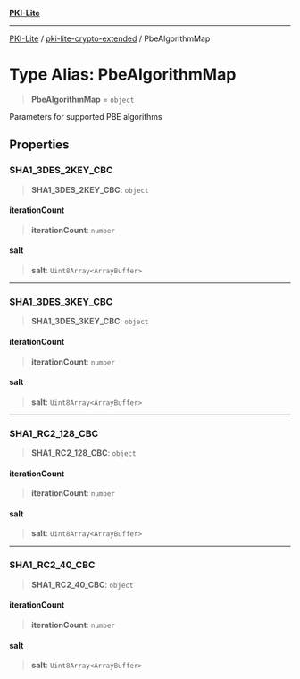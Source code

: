 [**PKI-Lite**](../../README.md)

---

[PKI-Lite](../../README.md) / [pki-lite-crypto-extended](../README.md) / PbeAlgorithmMap

# Type Alias: PbeAlgorithmMap

> **PbeAlgorithmMap** = `object`

Parameters for supported PBE algorithms

## Properties

### SHA1_3DES_2KEY_CBC

> **SHA1_3DES_2KEY_CBC**: `object`

#### iterationCount

> **iterationCount**: `number`

#### salt

> **salt**: `Uint8Array<ArrayBuffer>`

---

### SHA1_3DES_3KEY_CBC

> **SHA1_3DES_3KEY_CBC**: `object`

#### iterationCount

> **iterationCount**: `number`

#### salt

> **salt**: `Uint8Array<ArrayBuffer>`

---

### SHA1_RC2_128_CBC

> **SHA1_RC2_128_CBC**: `object`

#### iterationCount

> **iterationCount**: `number`

#### salt

> **salt**: `Uint8Array<ArrayBuffer>`

---

### SHA1_RC2_40_CBC

> **SHA1_RC2_40_CBC**: `object`

#### iterationCount

> **iterationCount**: `number`

#### salt

> **salt**: `Uint8Array<ArrayBuffer>`
